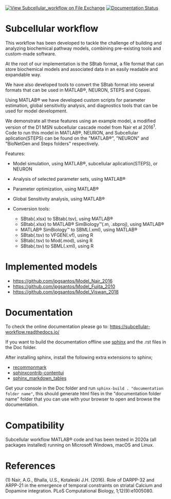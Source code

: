 [![View Subcellular_workflow on File Exchange](https://www.mathworks.com/matlabcentral/images/matlab-file-exchange.svg)](https://se.mathworks.com/matlabcentral/fileexchange/89293-subcellular_workflow) [![Documentation Status](https://readthedocs.org/projects/subcellular-workflow/badge/?version=doc_update)](https://subcellular-workflow.readthedocs.io/en/doc_update/?badge=doc_update)

Subcellular workflow
====================

This workflow has been developed to tackle the challenge of building and analyzing biochemical pathway models, combining pre-existing tools and custom-made software.

At the root of our implementation is the SBtab format, a file format that can store biochemical models and associated data in an easily readable and expandable way.

We have also developed tools to convert the SBtab format into several formats that can be used in MATLAB&reg;, NEURON, STEPS and Copasi.

Using MATLAB&reg; we have developed custom scripts for parameter estimation, global sensitivitiy analysis, and diagnostics tools that can be used for model development.

We demonstrate all these features using an example model, a modified version of the D1 MSN subcellular cascade model from Nair et al 2016<sup>1</sup>.
Code to run this model in MATLAB&reg;, NEURON, and Subcellular aplication(STEPS) can be found on the "MATLAB&reg;", "NEURON" and "BioNetGen and Steps folders" respectively.

Features:

* Model simulation, using MATLAB&reg;, subcellular aplication(STEPS), or NEURON
* Analysis of selected parameter sets, using MATLAB&reg;
* Parameter optimization, using MATLAB&reg;
* Global Sensitivity analysis, using MATLAB&reg;
* Conversion tools:

  * SBtab(.xlsx) to SBtab(.tsv), using MATLAB&reg;
  * SBtab(.xlsx) to MATLAB&reg; SimBiology&trade;(.m, .sbproj), using MATLAB&reg;
  * MATLAB&reg; SimBiology&trade; to SBML(.xml), using MATLAB&reg;
  * SBtab(.tsv) to VFGEN(.vf), using R
  * SBtab(.tsv) to Mod(.mod), using R
  * SBtab(.tsv) to SBML(.xml), using R

# Implemented models

* https://github.com/jpgsantos/Model_Nair_2016
* https://github.com/jpgsantos/Model_Fujita_2010
* https://github.com/jpgsantos/Model_Viswan_2018

# Documentation

To check the online documentation please go to: https://subcellular-workflow.readthedocs.io/

If you want to build the documentation offline use [sphinx](https://www.sphinx-doc.org/en/master/) and the .rst files in the Doc folder.

After installing sphinx, install the following extra extensions to sphinx;

* [recommonmark](https://recommonmark.readthedocs.io/)
* [sphinxcontrib-contentui](https://sphinxcontrib-contentui.readthedocs.io/en/latest/installation.html)
* [sphinx_markdown_tables](https://pypi.org/project/sphinx-markdown-tables/)

Get your console in the Doc folder and run `sphinx-build . "documentation folder name"`, this should generate html files in the "documentation folder name" folder that you can use with your browser to open and browse the documentation.

# Compatibility

Subcellular workflow MATLAB&reg; code and has been tested in 2020a (all packages installed) running on Microsoft Windows, macOS and Linux.

# References

(1) Nair, A.G., Bhalla, U.S., Kotaleski J.H. (2016). Role of DARPP-32 and ARPP-21 in the emergence of temporal constraints on striatal Calcium and Dopamine integration. PLoS Computational Biology, 1;12(9):e1005080.  
